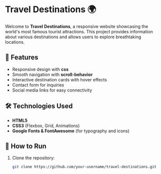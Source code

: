 # Travel Destinations 🌍

Welcome to **Travel Destinations**, a responsive website showcasing the world's most famous tourist attractions. This project provides information about various destinations and allows users to explore breathtaking locations.

## 🌟 Features
- Responsive design with **css**
- Smooth navigation with **scroll-behavior**
- Interactive destination cards with hover effects
- Contact form for inquiries
- Social media links for easy connectivity

## 🛠️ Technologies Used
- **HTML5**
- **CSS3** (Flexbox, Grid, Animations)
- **Google Fonts & FontAwesome** (for typography and icons)


## 🚀 How to Run
1. Clone the repository:
   ```sh
   git clone https://github.com/your-username/travel-destinations.git
